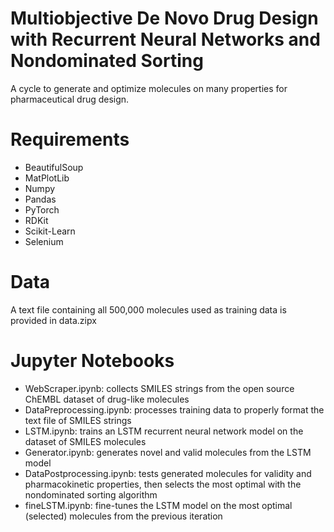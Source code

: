# Multiobjective De Novo Drug Design with Recurrent Neural Networks and Nondominated Sorting
A cycle to generate and optimize molecules on many properties for pharmaceutical drug design.

# Requirements
* BeautifulSoup
* MatPlotLib
* Numpy
* Pandas
* PyTorch
* RDKit
* Scikit-Learn
* Selenium 

# Data
A text file containing all 500,000 molecules used as training data is provided in data.zipx

# Jupyter Notebooks
* WebScraper.ipynb: collects SMILES strings from the open source ChEMBL dataset of drug-like molecules
* DataPreprocessing.ipynb: processes training data to properly format the text file of SMILES strings 
* LSTM.ipynb: trains an LSTM recurrent neural network model on the dataset of SMILES molecules
* Generator.ipynb: generates novel and valid molecules from the LSTM model
* DataPostprocessing.ipynb: tests generated molecules for validity and pharmacokinetic properties, then selects the most optimal with the nondominated sorting algorithm
* fineLSTM.ipynb: fine-tunes the LSTM model on the most optimal (selected) molecules from the previous iteration
